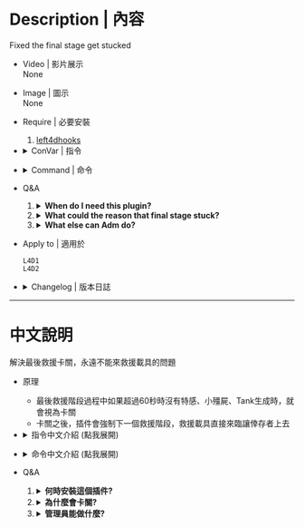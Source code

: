 # Description | 內容
Fixed the final stage get stucked

* Video | 影片展示
<br/>None

* Image | 圖示
<br/>None

* Require | 必要安裝
    1. [left4dhooks](https://forums.alliedmods.net/showthread.php?t=321696)

* <details><summary>ConVar | 指令</summary>

    * cfg/sourcemod/l4d_finale_stage_fix.cfg
        ```php
        // Timeout (in sec.) for finale panic stage waiting for tank/painc horde to appear, otherwise stage forcibly changed
        l4d_finale_stage_fix_panicstage_timeout "60"
        ```
</details>

* <details><summary>Command | 命令</summary>

    * **Forcibly call the next stage. (Adm required: ADMFLAG_ROOT)**
        ```php
        sm_nextstage
        ```

    * **Prints current stage index and time passed. (Adm required: ADMFLAG_ROOT)**
        ```php
        sm_stage
        ```

    * **Call rescue vehicle immediately. (Adm required: ADMFLAG_ROOT)**
        ```php
        sm_callrescue
        ```
</details>

* Q&A
    1. <details><summary><b>When do I need this plugin?</b></summary>

        * Sometimes tanks are not appearing on finale map, because "Panic" stage get stucked. 
            * Usuall happen in custom maps. 
            * The rescue vehicle nerver coming.
        * This plugin allows to set timeout (see ConVar) for Panic stage waiting the tank to appear. If that doesn't happen, plugin forcibly call the next stage and director automatically spawns the tank as it normally should.
        </details>

    2. <details><summary><b>What could the reason that final stage stuck?</b></summary>
    
        * [Dragokas's explanation](https://forums.alliedmods.net/showpost.php?p=2795565&postcount=23)
    </details>

    3. <details><summary><b>What else can Adm do?</b></summary>
    
        * Adm can type ```!nextstage``` if nothing happened in final stage.
    </details>

* Apply to | 適用於
    ```
    L4D1
    L4D2
    ```

* <details><summary>Changelog | 版本日誌</summary>

    * v1.1h (2023-10-21)
        * Fix command not working

    * v1.0h (2023-5-12)
        * Add more check after final starts.
        * The plugin will force ForceNextStage if final stage stucks after 60 seconds.
        * Adm can type !nextstage if nothing happened.

    * v1.5
        * [Original Plugin by Dragokas](https://forums.alliedmods.net/showthread.php?t=334759)
</details>

- - - -
# 中文說明
解決最後救援卡關，永遠不能來救援載具的問題

* 原理
    * 最後救援階段過程中如果超過60秒時沒有特感、小殭屍、Tank生成時，就會視為卡關
    * 卡關之後，插件會強制下一個救援階段，救援載具直接來臨讓倖存者上去

* <details><summary>指令中文介紹 (點我展開)</summary>

    * cfg/sourcemod/l4d_finale_stage_fix.cfg
        ```php
        // 卡關等待時間，如果有真人特感、小殭屍、真人Tank生成時，則重新計時
        // 如果時間到則視為卡關，插件會強制下一個救援階段
        l4d_finale_stage_fix_panicstage_timeout "60"
        ```
</details>

* <details><summary>命令中文介紹 (點我展開)</summary>

    * **強制跳到下一個救援階段 (救援開始之後才能使用) (權限: ADMFLAG_ROOT)**
        ```php
        sm_nextstage
        ```

    * **顯示目前的救援階段以及已經過的時間 (權限: ADMFLAG_ROOT)**
        ```php
        sm_stage
        ```

    * **強制呼叫救援載具來臨 (救援開始之後才能使用) (Adm required: ADMFLAG_ROOT)**
        ```php
        sm_callrescue
        ```
</details>

* Q&A
    1. <details><summary><b>何時安裝這個插件?</b></summary>

        * 如果你經常遇到救援關卡
            * 很久的時候沒有特感、小殭屍、Tank生成卡關
            * 救援載具很久不出現卡關
    </details>

    2. <details><summary><b>為什麼會卡關?</b></summary>
    
        * [請看Dragokas的解釋](https://forums.alliedmods.net/showpost.php?p=2795565&postcount=23)
        * 經常發生於三方圖，伺服器的控制台頻繁出現"5 attempts to found spawn position faile"字樣，特感、小殭屍、Tank找不到位置生成，導致救援無法進行下一個階段
            * 有可能是安裝太多插件造成
            * 有可能是地圖爛，去怪地圖作者
    </details>

    3. <details><summary><b>管理員能做什麼?</b></summary>
    
        * 管理員可以於聊天框輸入 ```!nextstage``` 強制跳到下一個救援階段 (救援開始之後才能使用)
    </details>
